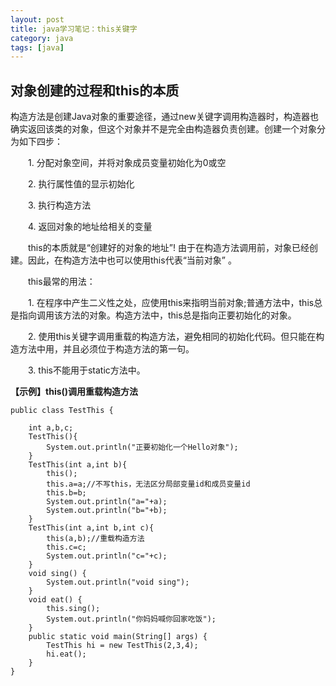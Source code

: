 ```yaml
---
layout: post
title: java学习笔记：this关键字
category: java
tags: [java]
---
```


## 对象创建的过程和this的本质

构造方法是创建Java对象的重要途径，通过new关键字调用构造器时，构造器也确实返回该类的对象，但这个对象并不是完全由构造器负责创建。创建一个对象分为如下四步：

　　1. 分配对象空间，并将对象成员变量初始化为0或空

　　2. 执行属性值的显示初始化

　　3. 执行构造方法

　　4. 返回对象的地址给相关的变量

　　this的本质就是“创建好的对象的地址”! 由于在构造方法调用前，对象已经创建。因此，在构造方法中也可以使用this代表“当前对象” 。

　　this最常的用法：

　　1.  在程序中产生二义性之处，应使用this来指明当前对象;普通方法中，this总是指向调用该方法的对象。构造方法中，this总是指向正要初始化的对象。

　　2. 使用this关键字调用重载的构造方法，避免相同的初始化代码。但只能在构造方法中用，并且必须位于构造方法的第一句。

　　3. this不能用于static方法中。

**【示例】this()调用重载构造方法**

```
public class TestThis {

    int a,b,c;
    TestThis(){
        System.out.println("正要初始化一个Hello对象");
    }
    TestThis(int a,int b){
        this();
        this.a=a;//不写this，无法区分局部变量id和成员变量id
        this.b=b;
        System.out.println("a="+a);
        System.out.println("b="+b);
    }
    TestThis(int a,int b,int c){
        this(a,b);//重载构造方法
        this.c=c;
        System.out.println("c="+c);
    }
    void sing() {
        System.out.println("void sing");
    }
    void eat() {
        this.sing();
        System.out.println("你妈妈喊你回家吃饭");
    }
    public static void main(String[] args) {
        TestThis hi = new TestThis(2,3,4);
        hi.eat();
    }
}
```
